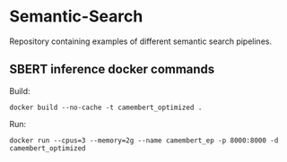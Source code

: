 # Semantic-Search

Repository containing examples of different semantic search pipelines.

## SBERT inference docker commands

Build:
```
docker build --no-cache -t camembert_optimized .
```

Run:
```
docker run --cpus=3 --memory=2g --name camembert_ep -p 8000:8000 -d camembert_optimized
```
